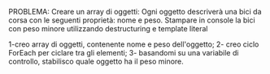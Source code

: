 PROBLEMA:
Creare un array di oggetti:
Ogni oggetto descriverà una bici da corsa con le seguenti proprietà: nome e peso.
Stampare in console la bici con peso minore utilizzando destructuring e template literal

1-creo array di oggetti, contenente nome e peso dell'oggetto;
2- creo ciclo ForEach per ciclare tra gli elementi; 
3- basandomi su una variabile di controllo, stabilisco quale oggetto ha il peso minore.